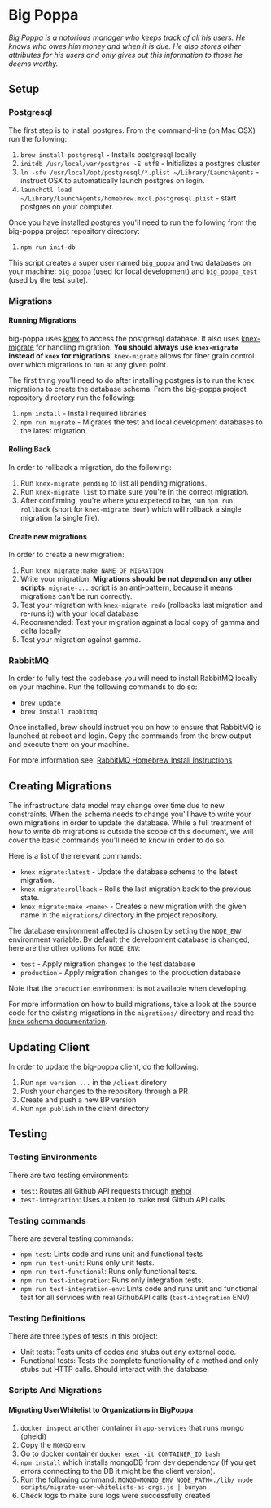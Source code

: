 # Big Poppa

*Big Poppa is a notorious manager who keeps track of all his users. He knows who owes him money and when it is due. He also stores other attributes for his users and only gives out this information to those he deems worthy.*

## Setup

### Postgresql

The first step is to install postgres. From the command-line (on Mac OSX) run
the following:

1. `brew install postgresql` - Installs postgresql locally
2. `initdb /usr/local/var/postgres -E utf8` - Initializes a postgres cluster
3. `ln -sfv /usr/local/opt/postgresql/*.plist ~/Library/LaunchAgents` -
   instruct OSX to automatically launch postgres on login.
4. `launchctl load ~/Library/LaunchAgents/homebrew.mxcl.postgresql.plist`  -
   start postgres on your computer.

Once you have installed postgres you'll need to run the following from the
big-poppa project repository directory:

1. `npm run init-db`

This script creates a super user named `big_poppa` and two databases on your machine:
`big_poppa` (used for local development) and `big_poppa_test` (used by the test suite).

### Migrations

#### Running Migrations

big-poppa uses [knex](https://www.npmjs.com/package/knex) to access the postgresql
database. It also uses [knex-migrate](https://github.com/sheerun/knex-migrate) for
handling migration. **You should always use `knex-migrate` instead of `knex` for
migrations**. `knex-migrate` allows for finer grain control over which migrations
to run at any given point.

The first thing you'll need to do after installing postgres is to
run the knex migrations to create the database schema. From the big-poppa project
repository directory run the following:

1. `npm install` - Install required libraries
2. `npm run migrate` - Migrates the test and local development databases to the latest migration.

#### Rolling Back

In order to rollback a migration, do the following:

1. Run `knex-migrate pending` to list all pending migrations.
2. Run `knex-migrate list` to make sure you're in the correct migration.
3. After confirming, you're where you expetecd to be, run `npm run rollback`
 (short for `knex-migrate down`) which will rollback a single migration (a single file).

#### Create new migrations

In order to create a new migration:

1. Run `knex migrate:make NAME_OF_MIGRATION`
2. Write your migration. **Migrations should be not depend on any other scripts**. `migrate-...` script is an anti-pattern, because it means migrations can't be run correctly.
3. Test your migration with `knex-migrate redo` (rollbacks last migration and re-runs it) with your local database
4. Recommended: Test your migration against a local copy of gamma and delta locally
5. Test your migration against gamma.

### RabbitMQ
In order to fully test the codebase you will need to install RabbitMQ locally
on your machine. Run the following commands to do so:

* `brew update`
* `brew install rabbitmq`

Once installed, brew should instruct you on how to ensure that RabbitMQ is
launched at reboot and login. Copy the commands from the brew output and execute
them on your machine.

For more information see:
[RabbitMQ Homebrew Install Instructions](https://www.rabbitmq.com/install-homebrew.html)

## Creating Migrations

The infrastructure data model may change over time due to new constraints. When
the schema needs to change you'll have to write your own migrations in order to
update the database. While a full treatment of how to write db migrations is
outside the scope of this document, we will cover the basic commands you'll need
to know in order to do so.

Here is a list of the relevant commands:

* `knex migrate:latest` - Update the database schema to the latest migration.
* `knex migrate:rollback` - Rolls the last migration back to the previous state.
* `knex migrate:make <name>` - Creates a new migration with the given name in
  the `migrations/` directory in the project repository.

The database environment affected is chosen by setting the `NODE_ENV`
environment variable. By default the development database is changed, here are
the other options for `NODE_ENV`:

* `test` - Apply migration changes to the test database
* `production` - Apply migration changes to the production database

Note that the `production` environment is not available when developing.

For more information on how to build migrations, take a look at the source code
for the existing migrations in the `migrations/` directory and read the
[knex schema documentation](http://knexjs.org/#Schema).

## Updating Client

In order to update the big-poppa client, do the following:

1. Run `npm version ...` in the `/client` diretory
2. Push your changes to the repository through a PR
3. Create and push a new BP version
4. Run `npm publish` in the client directory

## Testing

### Testing Environments

There are two testing environments:

- `test`: Routes all Github API requests through [mehpi](https://github.com/Runnable/mehpi)
- `test-integration`: Uses a token to make real Github API calls

### Testing commands

There are several testing commands:

- `npm test`: Lints code and runs unit and functional tests
- `npm run test-unit`: Runs only unit tests.
- `npm run test-functional`: Runs only functional tests.
- `npm run test-integration`: Runs only integration tests.
- `npm run test-integration-env`: Lints code and runs unit and functional test for all services with real GithubAPI calls (`test-integration` ENV)

### Testing Definitions

There are three types of tests in this project:

- Unit tests: Tests units of codes and stubs out any external code.
- Functional tests: Tests the complete functionality of a method and only stubs out HTTP calls. Should interact with the database.

### Scripts And Migrations

#### Migrating UserWhitelist to Organizations in BigPoppa

1. `docker inspect` another container in `app-services` that runs mongo (pheidi)
2. Copy the `MONGO` env
3. Go to docker container `docker exec -it CONTAINER_ID bash`
4. `npm install` which installs mongoDB from dev dependency (If you get errors connecting to the DB it might be the client version).
5. Run the following command: `MONGO=MONGO_ENV NODE_PATH=./lib/ node scripts/migrate-user-whitelists-as-orgs.js | bunyan`
6. Check logs to make sure logs were successfully created
